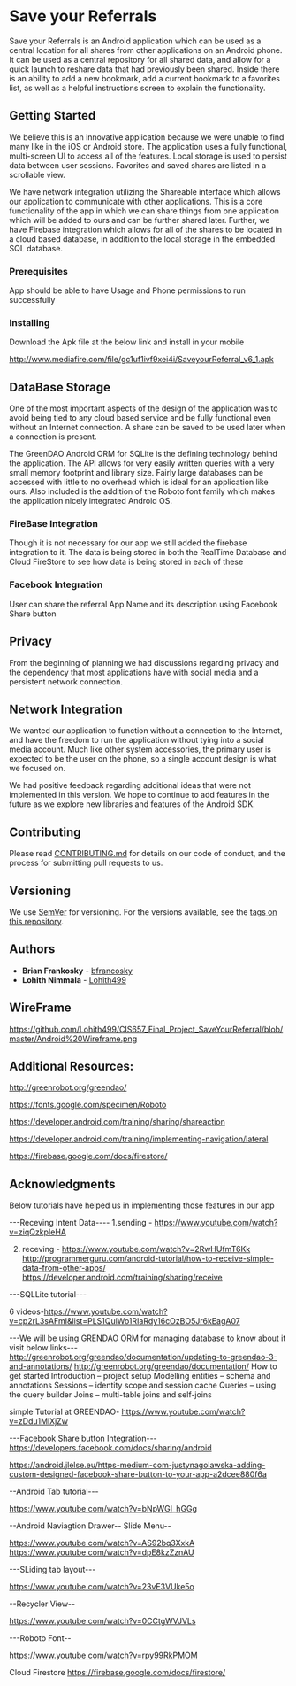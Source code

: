 # Save your Referrals

Save your Referrals is an Android application which can be used as a central location for all shares from other applications on an Android phone. It can be used as a central repository for all shared data, and allow for a quick launch to reshare data that had previously been shared. Inside there is an ability to add a new bookmark, add a current bookmark to a favorites list, as well as a helpful instructions screen to explain the functionality. 


## Getting Started

We believe this is an innovative application because we were unable to find many like in the iOS or Android store. The application uses a fully functional, multi-screen UI to access all of the features. Local storage is used to persist data between user sessions. Favorites and saved shares are listed in a scrollable view.

We have network integration utilizing the Shareable interface which allows our application to communicate with other applications. This is a core functionality of the app in which we can share things from one application which will be added to ours and can be further shared later. Further, we have Firebase integration which allows for all of the shares to be located in a cloud based database, in addition to the local storage in the embedded SQL database.

### Prerequisites

App should be able to have Usage and Phone permissions to run successfully



### Installing

Download the Apk file at the below link and install in your mobile

http://www.mediafire.com/file/gc1uf1ivf9xei4i/SaveyourReferral_v6_1.apk

## DataBase Storage

One of the most important aspects of the design of the application was to avoid being tied to any cloud based service and be fully functional even without an Internet connection. A share can be saved to be used later when a connection is present. 

The GreenDAO Android ORM for SQLite is the defining technology behind the application. The API allows for very easily written queries with a very small memory footprint and library size. Fairly large databases can be accessed with little to no overhead which is ideal for an application like ours. Also included is the addition of the Roboto font family which makes the application nicely integrated Android OS.


### FireBase Integration

Though it is not necessary for our app we still added the firebase integration to it. The data is being stored in both the RealTime Database and Cloud FireStore to see how data is being stored in each of these

### Facebook Integration

User can share the referral App Name and its description using Facebook Share button

## Privacy

From the beginning of planning we had discussions regarding privacy and the dependency that most applications have with social media and a persistent network connection.

## Network Integration

We wanted our application to function without a connection to the Internet, and have the freedom to run the application without tying into a social media account. Much like other system accessories, the primary user is expected to be the user on the phone, so a single account design is what we focused on. 

We had positive feedback regarding additional ideas that were not implemented in this version. We hope to continue to add features in the future as we explore new libraries and features of the Android SDK.



## Contributing

Please read [CONTRIBUTING.md](https://gist.github.com/PurpleBooth/b24679402957c63ec426) for details on our code of conduct, and the process for submitting pull requests to us.

## Versioning

We use [SemVer](http://semver.org/) for versioning. For the versions available, see the [tags on this repository](https://github.com/your/project/tags). 

## Authors

* **Brian Frankosky** - [bfrancosky](https://github.com/bfrancosky)
* **Lohith Nimmala** - [Lohith499](https://github.com/Lohith499)



## WireFrame

 
https://github.com/Lohith499/CIS657_Final_Project_SaveYourReferral/blob/master/Android%20Wireframe.png

## Additional Resources:

http://greenrobot.org/greendao/

https://fonts.google.com/specimen/Roboto

https://developer.android.com/training/sharing/shareaction

https://developer.android.com/training/implementing-navigation/lateral

https://firebase.google.com/docs/firestore/


## Acknowledgments

Below tutorials have helped us in implementing those features in our app


---Receving Intent Data----
1.sending - https://www.youtube.com/watch?v=ziqQzkpIeHA

2. receving - https://www.youtube.com/watch?v=2RwHUfmT6Kk
http://programmerguru.com/android-tutorial/how-to-receive-simple-data-from-other-apps/
https://developer.android.com/training/sharing/receive


---SQLLite tutorial---

6 videos-https://www.youtube.com/watch?v=cp2rL3sAFmI&list=PLS1QulWo1RIaRdy16cOzBO5Jr6kEagA07


---We will be using GRENDAO ORM for managing database to know about it visit below links---
http://greenrobot.org/greendao/documentation/updating-to-greendao-3-and-annotations/
http://greenrobot.org/greendao/documentation/ 
How to get started
Introduction – project setup
Modelling entities – schema and annotations
Sessions – identity scope and session cache
Queries – using the query builder
Joins – multi-table joins and self-joins

simple Tutorial at GREENDAO- 
https://www.youtube.com/watch?v=zDdu1MlXjZw



---Facebook Share button Integration---
https://developers.facebook.com/docs/sharing/android

https://android.jlelse.eu/https-medium-com-justynagolawska-adding-custom-designed-facebook-share-button-to-your-app-a2dcee880f6a


--Android Tab tutorial---

https://www.youtube.com/watch?v=bNpWGI_hGGg

--Android Naviagtion Drawer-- Slide Menu--

https://www.youtube.com/watch?v=AS92bq3XxkA
https://www.youtube.com/watch?v=dpE8kzZznAU


---SLiding tab layout---

https://www.youtube.com/watch?v=23vE3VUke5o


--Recycler View--

https://www.youtube.com/watch?v=0CCtgWVJVLs


---Roboto Font--

https://www.youtube.com/watch?v=rpy99RkPMOM


Cloud Firestore
https://firebase.google.com/docs/firestore/
